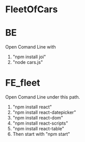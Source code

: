 # FleetOfCars

# BE
Open Comand Line with 
1. "npm install joi"
2. "node cars.js"


# FE_fleet
Open Comand Line under this path.

1. "npm install react"
2. "npm install react-datepicker"
3. "npm install react-dom"
4. "npm install react-scripts"
5. "npm install react-table"
6. Then start with "npm start"
